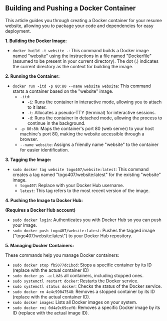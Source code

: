 ##  Building and Pushing a Docker Container

This article guides you through creating a Docker container for your resume website, allowing you to package your code and dependencies for easy deployment. 

**1. Building the Docker Image:**

* `docker build -t website .`: This command builds a Docker image named "website" using the instructions in a file named "Dockerfile" (assumed to be present in your current directory). The dot (.) indicates the current directory as the context for building the image.

**2. Running the Container:**

* `docker run -itd -p 80:80 --name website website`: This command starts a container based on the "website" image.
    * `-itd`:  
        * `-i`: Runs the container in interactive mode, allowing you to attach to it later.
        * `-t`: Allocates a pseudo-TTY (terminal) for interactive sessions.
        * `-d`: Runs the container in detached mode, allowing the process to continue in the background.
    * `-p 80:80`: Maps the container's port 80 (web server) to your host machine's port 80, making the website accessible through a browser.
    * `--name website`: Assigns a friendly name "website" to the container for easier identification.

**3. Tagging the Image:**

* `sudo docker tag website togo407/website:latest`: This command creates a tag named "togo407/website:latest" for the existing "website" image. 
    * `togo407`: Replace with your Docker Hub username.
    * `latest`: This tag refers to the most recent version of the image.

**4. Pushing the Image to Docker Hub:**

**(Requires a Docker Hub account)**

* `sudo docker login`: Authenticates you with Docker Hub so you can push your image.
* `sudo docker push togo407/website:latest`: Pushes the tagged image ("togo407/website:latest") to your Docker Hub repository.

**5. Managing Docker Containers:**

These commands help you manage Docker containers:

* `sudo docker stop fb5077dc1bcd`: Stops a specific container by its ID (replace with the actual container ID)
* `sudo docker ps -a`: Lists all containers, including stopped ones.
* `sudo systemctl restart docker`: Restarts the Docker service.
* `sudo systemctl status docker`: Checks the status of the Docker service.
* `sudo docker rm 4e4c99047548`: Removes a stopped container by its ID (replace with the actual container ID).
* `sudo docker images`: Lists all Docker images on your system.
* `sudo docker rmi 0d4a9c69cef6`: Removes a specific Docker image by its ID (replace with the actual image ID).
